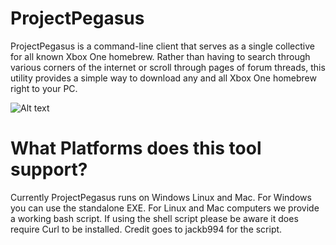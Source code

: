 
# ProjectPegasus
ProjectPegasus is a command-line client that serves as a single collective for
all known Xbox One homebrew. Rather than having to search through various corners
of the internet or scroll through pages of forum threads, this utility provides a
simple way to download any and all Xbox One homebrew right to your PC. 

![Alt text](https://upload.vstanced.com/images/2017/09/17/mIG.png "ProjectPegasus")

# What Platforms does this tool support?
Currently ProjectPegasus runs on Windows Linux and Mac. For Windows you can use the 
standalone EXE. For Linux and Mac computers we provide a working bash script. If 
using the shell script please be aware it does require Curl to be installed.
Credit goes to jackb994 for the script.





